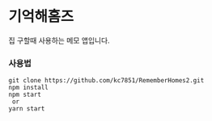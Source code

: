 # 기억해홈즈
집 구할때 사용하는 메모 앱입니다.

### 사용법
```
git clone https://github.com/kc7851/RememberHomes2.git
npm install
npm start 
 or 
yarn start
```
